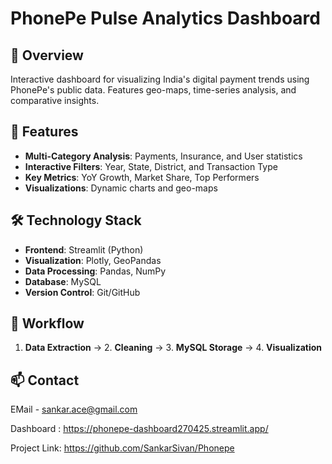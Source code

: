 # PhonePe Pulse Analytics Dashboard

## 📌 Overview
Interactive dashboard for visualizing India's digital payment trends using PhonePe's public data. Features geo-maps, time-series analysis, and comparative insights.

## 🚀 Features
- **Multi-Category Analysis**: Payments, Insurance, and User statistics
- **Interactive Filters**: Year, State, District, and Transaction Type
- **Key Metrics**: YoY Growth, Market Share, Top Performers
- **Visualizations**: Dynamic charts and geo-maps

## 🛠️ Technology Stack
- **Frontend**: Streamlit (Python)  
- **Visualization**: Plotly, GeoPandas  
- **Data Processing**: Pandas, NumPy  
- **Database**: MySQL  
- **Version Control**: Git/GitHub  

## 🔄 Workflow
1. **Data Extraction** → 2. **Cleaning** → 3. **MySQL Storage** → 4. **Visualization**


## **📫 Contact**

   EMail - sankar.ace@gmail.com
  
   Dashboard : https://phonepe-dashboard270425.streamlit.app/
   
   Project Link: https://github.com/SankarSivan/Phonepe
